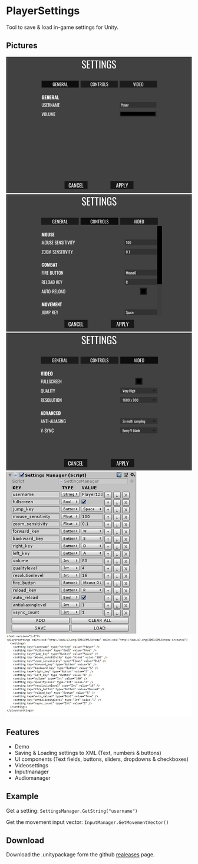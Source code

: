 # PlayerSettings
Tool to save & load in-game settings for Unity.

## Pictures
![General](/Pics/general.jpg)
![Controls](/Pics/controls.jpg)
![Video](/Pics/video.jpg)
![Inspector](/Pics/inspector.jpg)
![XML](/Pics/xml.jpg)

## Features
- Demo 
- Saving & Loading settings to XML (Text, numbers & buttons)
- UI components (Text fields, buttons, sliders, dropdowns & checkboxes)
- Videosettings 
- Inputmanager 
- Audiomanager 

## Example
Get a setting: ```SettingsManager.GetString("username")```

Get the movement input vector: ```InputManager.GetMovementVector()```

## Download
Download the .unitypackage form the github [realeases](https://github.com/Rijk-van-Putten/Unity_PlayerSettings/releases) page.
